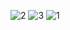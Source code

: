 ![2](https://user-images.githubusercontent.com/78580936/108759497-9fa65180-7576-11eb-899e-b4a6d0f00505.png)
![3](https://user-images.githubusercontent.com/78580936/108759520-a634c900-7576-11eb-9fb1-bfdf3fab27c6.png)
![1](https://user-images.githubusercontent.com/78580936/108759525-a765f600-7576-11eb-94d9-e815b6f3cb27.png)
